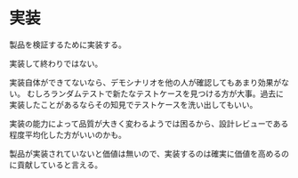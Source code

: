 # 実装

製品を検証するために実装する。

実装して終わりではない。

実装自体ができてないなら、デモシナリオを他の人が確認してもあまり効果がない。
むしろランダムテストで新たなテストケースを見つける方が大事。過去に実装したことがあるならその知見でテストケースを洗い出してもいい。

実装の能力によって品質が大きく変わるようでは困るから、設計レビューである程度平均化した方がいいのかも。

製品が実装されていないと価値は無いので、実装するのは確実に価値を高めるのに貢献していると言える。
